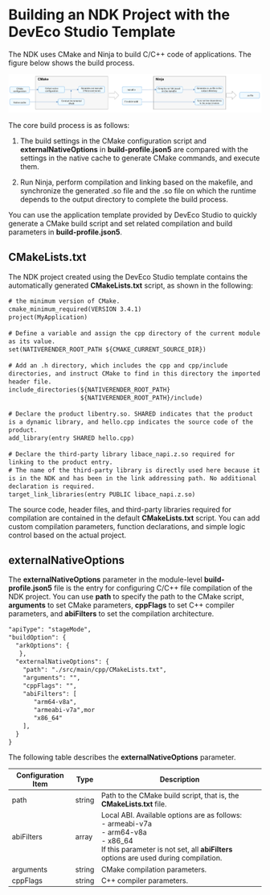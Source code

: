 # Building an NDK Project with the DevEco Studio Template


The NDK uses CMake and Ninja to build C/C++ code of applications. The figure below shows the build process.


![Snipaste_2023-11-03_14-41-18](figures/Snipaste_2023-11-03_14-41-18.png)


The core build process is as follows:


1. The build settings in the CMake configuration script and **externalNativeOptions** in **build-profile.json5** are compared with the settings in the native cache to generate CMake commands, and execute them.

2. Run Ninja, perform compilation and linking based on the makefile, and synchronize the generated .so file and the .so file on which the runtime depends to the output directory to complete the build process.


You can use the application template provided by DevEco Studio to quickly generate a CMake build script and set related compilation and build parameters in **build-profile.json5**.


## CMakeLists.txt

The NDK project created using the DevEco Studio template contains the automatically generated **CMakeLists.txt** script, as shown in the following:

```
# the minimum version of CMake.
cmake_minimum_required(VERSION 3.4.1)
project(MyApplication) 

# Define a variable and assign the cpp directory of the current module as its value.
set(NATIVERENDER_ROOT_PATH ${CMAKE_CURRENT_SOURCE_DIR})

# Add an .h directory, which includes the cpp and cpp/include directories, and instruct CMake to find in this directory the imported header file.
include_directories(${NATIVERENDER_ROOT_PATH}
                    ${NATIVERENDER_ROOT_PATH}/include)

# Declare the product libentry.so. SHARED indicates that the product is a dynamic library, and hello.cpp indicates the source code of the product.
add_library(entry SHARED hello.cpp)

# Declare the third-party library libace_napi.z.so required for linking to the product entry.
# The name of the third-party library is directly used here because it is in the NDK and has been in the link addressing path. No additional declaration is required.
target_link_libraries(entry PUBLIC libace_napi.z.so)
```

The source code, header files, and third-party libraries required for compilation are contained in the default **CMakeLists.txt** script. You can add custom compilation parameters, function declarations, and simple logic control based on the actual project.


## externalNativeOptions

The **externalNativeOptions** parameter in the module-level **build-profile.json5** file is the entry for configuring C/C++ file compilation of the NDK project. You can use **path** to specify the path to the CMake script, **arguments** to set CMake parameters, **cppFlags** to set C++ compiler parameters, and **abiFilters** to set the compilation architecture.
```
"apiType": "stageMode",
"buildOption": {
  "arkOptions": {
   },
  "externalNativeOptions": {
    "path": "./src/main/cpp/CMakeLists.txt",
    "arguments": "",
    "cppFlags": "",
    "abiFilters": [
       "arm64-v8a",
       "armeabi-v7a",mor
       "x86_64"
    ],
  }
}
```

The following table describes the **externalNativeOptions** parameter.

| Configuration Item| Type| Description| 
| -------- | -------- | -------- |
| path | string | Path to the CMake build script, that is, the **CMakeLists.txt** file.| 
| abiFilters | array | Local ABI. Available options are as follows:<br>- armeabi-v7a<br>- arm64-v8a<br>- x86_64<br>If this parameter is not set, all **abiFilters** options are used during compilation.| 
| arguments | string | CMake compilation parameters.| 
| cppFlags | string | C++ compiler parameters.| 

 
